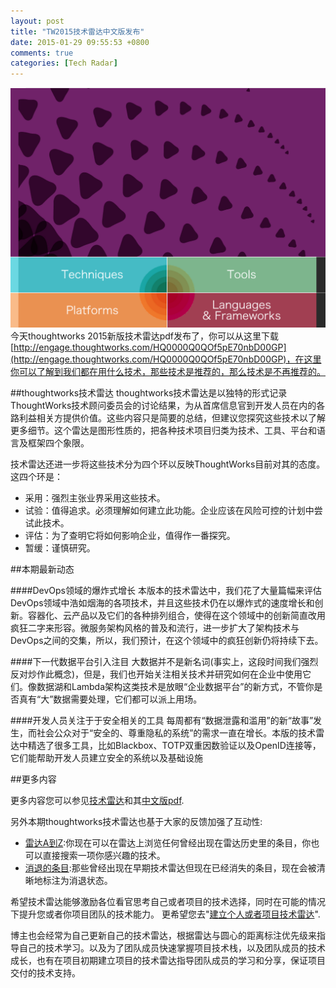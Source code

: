 ```yaml
---
layout: post
title: "TW2015技术雷达中文版发布"
date: 2015-01-29 09:55:53 +0800
comments: true
categories: [Tech Radar]
---
```

![tw技术雷达](/images/blog_img/tw-技术雷达.png)
今天thoughtworks 2015新版技术雷达pdf发布了，你可以从这里下载[http://engage.thoughtworks.com/HQ0000Q0QOf5pE70nbD00GP](http://engage.thoughtworks.com/HQ0000Q0QOf5pE70nbD00GP)，在这里你可以了解到我们都在用什么技术，那些技术是推荐的，那么技术是不再推荐的。

##thoughtworks技术雷达
thoughtworks技术雷达是以独特的形式记录ThoughtWorks技术顾问委员会的讨论结果，为从首席信息官到开发人员在内的各路利益相关方提供价值。这些内容只是简要的总结，但建议您探究这些技术以了解更多细节。这个雷达是图形性质的，把各种技术项目归类为技术、工具、平台和语言及框架四个象限。 

技术雷达还进一步将这些技术分为四个环以反映ThoughtWorks目前对其的态度。这四个环是：

* 采用：强烈主张业界采用这些技术。
* 试验：值得追求。必须理解如何建立此功能。企业应该在风险可控的计划中尝试此技术。
* 评估：为了查明它将如何影响企业，值得作一番探究。
* 暂缓：谨慎研究。

##本期最新动态

####DevOps领域的爆炸式增长
本版本的技术雷达中，我们花了大量篇幅来评估DevOps领域中浩如烟海的各项技术，并且这些技术仍在以爆炸式的速度增长和创新。容器化、云产品以及它们的各种排列组合，使得在这个领域中的创新简直改用疯狂二字来形容。微服务架构风格的普及和流行，进一步扩大了架构技术与DevOps之间的交集，所以，我们预计，在这个领域中的疯狂创新仍将持续下去。

####下一代数据平台引入注目
大数据并不是新名词(事实上，这段时间我们强烈反对炒作此概念)，但是，我们也开始关注相关技术并研究如何在企业中使用它们。像数据湖和Lambda架构这类技术是放眼“企业数据平台”的新方式，不管你是否真有“大”数据需要处理，它们都可以派上用场。

####开发人员关注于于安全相关的工具
每周都有“数据泄露和滥用”的新“故事”发生，而社会公众对于“安全的、尊重隐私的系统”的需求一直在增长。本版的技术雷达中精选了很多工具，比如Blackbox、TOTP双重因数验证以及OpenID连接等，它们能帮助开发人员建立安全的系统以及基础设施

##更多内容

更多内容您可以参见[技术雷达](http://www.thoughtworks.com/cn/radar/techniques)和其[中文版pdf](http://engage.thoughtworks.com/HQ0000Q0QOf5pE70nbD00GP).


另外本期thoughtworks技术雷达也基于大家的反馈加强了互动性:
* [雷达A到Z](http://engage.thoughtworks.com/f00pP0n05H00bD0QQQEgO07):你现在可以在雷达上浏览任何曾经出现在雷达历史里的条目，你也可以直接搜索一项你感兴趣的技术。
* [消退的条目](http://engage.thoughtworks.com/lpDQh000nb5O0E0P70Q0I0Q):那些曾经出现在早期技术雷达但现在已经消失的条目，现在会被清晰地标注为消退状态。

希望技术雷达能够激励各位看官思考自己或者项目的技术选择，同时在可能的情况下提升您或者你项目团队的技术能力。 更希望您去"[建立个人或者项目技术雷达](http://engage.thoughtworks.com/I0b0JQ50n7OiQP0Q0p0DE00)".

博主也会经常为自己更新自己的技术雷达，根据雷达与圆心的距离标注优先级来指导自己的技术学习。以及为了团队成员快速掌握项目技术栈，以及团队成员的技术成长，也有在项目初期建立项目的技术雷达指导团队成员的学习和分享，保证项目交付的技术支持。
